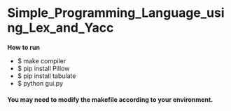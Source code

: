 # Simple_Programming_Language_using_Lex_and_Yacc


**How to run**
- $ make compiler
- $ pip install Pillow  
- $ pip install tabulate
- $ python gui.py  

#### You may need to modify the makefile according to your environment.
